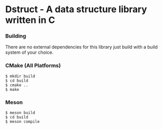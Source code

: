 # Dstruct - A data structure library written in C

### Building
There are no external dependencies for this library just build with a build system of your choice.

### CMake (All Platforms)
```
$ mkdir build
$ cd build
$ cmake ..
$ make
```

### Meson
```
$ meson build
$ cd build
$ meson compile
```
